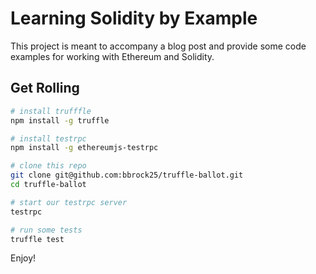 # Learning Solidity by Example

This project is meant to accompany a blog post and provide some code examples
for working with Ethereum and Solidity.

## Get Rolling

```bash
# install trufffle
npm install -g truffle

# install testrpc
npm install -g ethereumjs-testrpc

# clone this repo
git clone git@github.com:bbrock25/truffle-ballot.git
cd truffle-ballot

# start our testrpc server
testrpc

# run some tests
truffle test
```

Enjoy!
